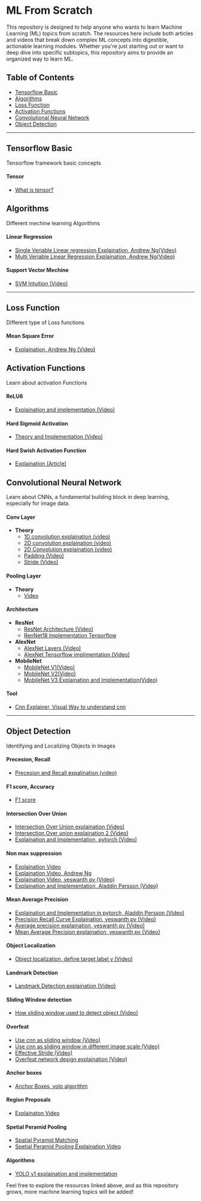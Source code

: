 # ML From Scratch

This repository is designed to help anyone who wants to learn Machine Learning (ML) topics from scratch. The resources here include both articles and videos that break down complex ML concepts into digestible, actionable learning modules. Whether you're just starting out or want to deep dive into specific subtopics, this repository aims to provide an organized way to learn ML.

## Table of Contents
- [Tensorflow Basic](#tensorflow-basic)
- [Algorithms](#algorithms)
- [Loss Function](#loss-function)
- [Activation Functions](#activation-functions)
- [Convolutional Neural Network](#convolutional-neural-network)
- [Object Detection](#object-detection)

---

## Tensorflow Basic
Tensorflow framework basic concepts

#### Tensor
 - [What is tensor?](https://www.youtube.com/watch?v=f5liqUk0ZTw)


## Algorithms
Different mechine learning Algorithms

#### Linear Regression
 - [Single Veriable Linear regression Explaination, Andrew Ng(Video)](https://www.youtube.com/watch?v=dLc-lfEEYss&list=PLkDaE6sCZn6FNC6YRfRQc_FbeQrF8BwGI&index=9)
 - [Multi Veriable Linear Regression Explaination, Andrew Ng(Video)](https://www.youtube.com/watch?v=jXg0vU0y1ak&list=PLkDaE6sCZn6FNC6YRfRQc_FbeQrF8BwGI&index=21)

#### Support Vector Mechine
 - [SVM Intuition (Video)](https://www.youtube.com/watch?v=pCQQaeC9WRE&list=PLfFghEzKVmjsNtIRwErklMAN8nJmebB0I&index=96)

---
## Loss Function
Different type of Loss functions

#### Mean Square Error
 - [Explaination, Andrew Ng (Video)](https://www.youtube.com/watch?v=nne3VzsfjC0)


## Activation Functions
Learn about activation Functions


#### ReLU6
 - [Explaination and implementation (Video)](https://www.youtube.com/watch?v=OhGDEPx3pBc)
 
#### Hard Sigmoid Activation
 - [Theory and Implementation (Video)](https://www.youtube.com/watch?v=2NOF6bo3Jvw)
 
#### Hard Swish Activation Function
 - [Explaination (Article)](https://medium.com/@akp83540/hardswish-activation-function-62fb36870bf4)

## Convolutional Neural Network
Learn about CNNs, a fundamental building block in deep learning, especially for image data.

#### Conv Layer
- **Theory**
  - [1D convolution explaination (video)](https://www.youtube.com/watch?v=yd_j_zdLDWs)
  - [2D convolution explaination (video)](https://www.youtube.com/watch?v=sTTuaNp5LTw)
  - [2D Convolution explaination (video)](https://www.youtube.com/watch?v=gLwX3zHkims)
  - [Padding (Video)](https://www.youtube.com/watch?v=-1xVmU8Z6Bs)
  - [Stride (Video)](https://www.youtube.com/watch?v=lxk_nmpqI5M)

#### Pooling Layer
- **Theory**
  - [Video](https://www.youtube.com/watch?v=E5Z7FQp7AQQ)

#### Architecture
- **ResNet**
  - [ResNet Architecture (Video)](https://www.youtube.com/watch?v=Q1JCrG1bJ-A)
  - [RenNet18 Implementation Tensorflow](https://medium.com/analytics-vidhya/resnet-understand-and-implement-from-scratch-d0eb9725e0db)
- **AlexNet**
  - [AlexNet Layers (Video)](https://www.youtube.com/watch?v=7LQSdPjWjdA)
  - [AlexNet Tensorflow implimentation (Video)](https://www.youtube.com/watch?v=c2kKFSkAF10)
- **MobileNet**
  - [MobileNet V1(Video)](https://www.youtube.com/watch?v=ocleY6pRPkY)
  - [MobileNet V2(Video)](https://www.youtube.com/watch?v=ocleY6pRPkY&t=806s)
  - [MobileNet V3 Explaination and Implementation(Video)](https://www.youtube.com/watch?v=0oqs-inp7sA)
  
#### Tool
- [Cnn Explainer, Visual Way to understand cnn](https://poloclub.github.io/cnn-explainer/)

---

## Object Detection
Identifying and Localizing Objects in Images

#### Precesion, Recall
 - [Precesion and Recall expalination (video)](https://www.youtube.com/watch?v=v6JaHuObeK4&list=PL1GQaVhO4f_jLxOokW7CS5kY_J1t1T17S&index=4)
 
#### F1 score, Accuracy
 - [F1 score](https://www.youtube.com/watch?v=ji48Lz6amMc&list=PL1GQaVhO4f_jLxOokW7CS5kY_J1t1T17S&index=8)

#### Intersection Over Union
 - [Intersection Over Union explaination (Video)](https://www.youtube.com/watch?v=m9xujrLZYBw&list=PL1GQaVhO4f_jLxOokW7CS5kY_J1t1T17S&index=11)
 - [Intersection Over union explaination 2 (Video)](https://www.youtube.com/watch?v=_Zgxy1nlQmo&list=PLWGaJc7r2amXc-Gq6rLdktkUB0TTRzrDQ&index=82)
 - [Explaination and Implementation, pytorch (Video)](https://www.youtube.com/watch?v=XXYG5ZWtjj0&list=PLhhyoLH6Ijfw0TpCTVTNk42NN08H6UvNq&index=2)

#### Non max suppression
 - [Explaination Video](https://www.youtube.com/watch?v=07jFApuhh4I)
 - [Explaination Video, Andrew Ng](https://www.youtube.com/watch?v=VAo84c1hQX8)
 - [Explaination Video, yeswanth pv (Video)](https://www.youtube.com/watch?v=hC00rofqJQY&list=PLWGaJc7r2amXc-Gq6rLdktkUB0TTRzrDQ&index=83)
 - [Explaination and Implementation, Aladdin Persson (Video)](https://www.youtube.com/watch?v=YDkjWEN8jNA&list=PLhhyoLH6Ijfw0TpCTVTNk42NN08H6UvNq&index=3)

#### Mean Average Precision
 - [Explaination and Implementation in pytorch, Aladdin Persson (Video)](https://www.youtube.com/watch?v=FppOzcDvaDI&list=PLhhyoLH6Ijfw0TpCTVTNk42NN08H6UvNq&index=4)
 - [Precision Recall Curve Explaination, yeswanth pv (Video)](https://www.youtube.com/watch?v=QdWidmgLwbw&list=PL1GQaVhO4f_jLxOokW7CS5kY_J1t1T17S&index=13)
 - [Average precision explaination, yeswanth pv (Video)](https://www.youtube.com/watch?v=QdWidmgLwbw&list=PL1GQaVhO4f_jLxOokW7CS5kY_J1t1T17S&index=14)
 - [Mean Average Precision explaination, yeswanth pv (Video)](https://www.youtube.com/watch?v=QdWidmgLwbw&list=PL1GQaVhO4f_jLxOokW7CS5kY_J1t1T17S&index=15)

#### Object Localization
 - [Object localization, define target label y (Video)](https://www.youtube.com/watch?v=XJ0g9-_Ti4U&list=PLWGaJc7r2amXc-Gq6rLdktkUB0TTRzrDQ&index=77)

#### Landmark Detection
 - [Landmark Detection explaination (Video)](https://www.youtube.com/watch?v=aViJpBUJKq8&list=PLWGaJc7r2amXc-Gq6rLdktkUB0TTRzrDQ&index=78)

#### Sliding Window detection
 - [How sliding window used to detect object (Video)](https://www.youtube.com/watch?v=17Q70NuRwZE&list=PLWGaJc7r2amXc-Gq6rLdktkUB0TTRzrDQ&index=79)

#### Overfeat
 - [Use cnn as sliding window (Video)](https://www.youtube.com/watch?v=3QO8ZuS8ACU&list=PLWGaJc7r2amXc-Gq6rLdktkUB0TTRzrDQ&index=80)
 - [Use cnn as sliding window in different image scale (Video)](https://www.youtube.com/watch?v=t5PHp8uSMKo&list=PL1GQaVhO4f_jLxOokW7CS5kY_J1t1T17S&index=53)
 - [Effective Stride (Video)](https://www.youtube.com/watch?v=50-PhoCJEOk&list=PL1GQaVhO4f_jLxOokW7CS5kY_J1t1T17S&index=54)
 - [Overfeat network design explaination (Video)](https://www.youtube.com/watch?v=JKTzkcaWfuk&list=PL1GQaVhO4f_jLxOokW7CS5kY_J1t1T17S&index=55)

#### Anchor boxes
 - [Anchor Boxes, yolo algorithm](https://www.youtube.com/watch?v=Ba4QdJjy5qQ&list=PLWGaJc7r2amXc-Gq6rLdktkUB0TTRzrDQ&index=84)
   
#### Region Proposals
 - [Explainaton Video](https://www.youtube.com/watch?v=uX4LLf-33p0&list=PL1GQaVhO4f_jLxOokW7CS5kY_J1t1T17S&index=60)
   
#### Spetial Peramid Pooling
 - [Spatial Pyramid Matching](https://www.youtube.com/watch?v=6MwuK2wHlOg&list=PL1GQaVhO4f_jLxOokW7CS5kY_J1t1T17S&index=69)
 - [Spetial Peramid Pooling Explaination Video](https://www.youtube.com/watch?v=2IoHC_fhrFU&list=PL1GQaVhO4f_jLxOokW7CS5kY_J1t1T17S&index=70)

#### Algorithms
 - [YOLO v1 explaination and implementation](https://www.youtube.com/watch?v=n9_XyCGr-MI&list=PLhhyoLH6Ijfw0TpCTVTNk42NN08H6UvNq&index=5)


Feel free to explore the resources linked above, and as this repository grows, more machine learning topics will be added!
